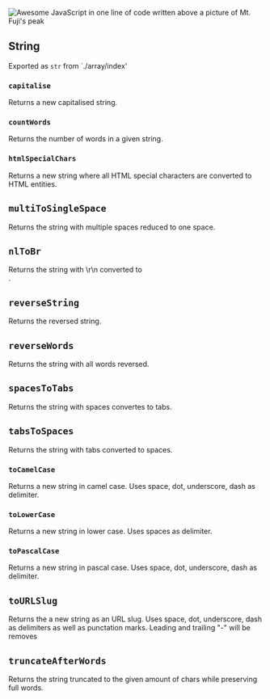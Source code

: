 ![Awesome JavaScript in one line of code written above a picture of Mt. Fuji's peak](ajsioloc.png)

## String

Exported as `str` from `./array/index'

### `capitalise`

Returns a new capitalised string.

### `countWords`

Returns the number of words in a given string.

### `htmlSpecialChars`

Returns a new string where all HTML special characters are converted to HTML entities.

## `multiToSingleSpace`

Returns the string with multiple spaces reduced to one space.

## `nlToBr`

Returns the string with \r\n converted to <br/>.

## `reverseString`

Returns the reversed string.

## `reverseWords`

Returns the string with all words reversed.

## `spacesToTabs`

Returns the string with spaces convertes to tabs.

## `tabsToSpaces`

Returns the string with tabs converted to spaces.

### `toCamelCase`

Returns a new string in camel case. Uses space, dot, underscore, dash as delimiter.

### `toLowerCase`

Returns a new string in lower case. Uses spaces as delimiter.

### `toPascalCase`

Returns a new string in pascal case. Uses space, dot, underscore, dash as delimiter.

## `toURLSlug`

Returns the a new string as an URL slug.
Uses space, dot, underscore, dash as delimiters as well as punctation marks.
Leading and trailing "-" will be removes

## `truncateAfterWords`

Returns the string truncated to the given amount of chars while preserving full words.
